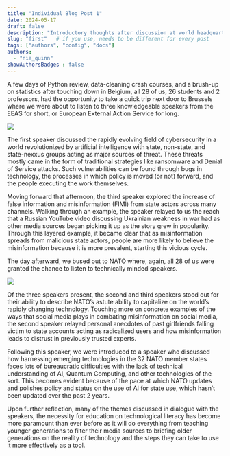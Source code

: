 ```yaml
---
title: "Individual Blog Post 1"
date: 2024-05-17
draft: false
description: "Introductory thoughts after discussion at world headquarters."
slug: "first"   # if you use, needs to be different for every post
tags: ["authors", "config", "docs"]
authors:
  - "nia_quinn"
showAuthorsBadges : false
---
```

A few days of Python review, data-cleaning crash courses, and a brush-up on statistics after touching down in Belgium, all 28 of us, 26 students and 2 professors, had the opportunity to take a quick trip next door to Brussels where we were about to listen to three knowledgeable speakers from the EEAS for short, or European External Action Service for long. 

<img src="https://www.eeas.europa.eu/sites/default/files/styles/site_logo/public/media/2023/EEAS_Logo.png?itok=FKkeQ4Il" class="center"/>

The first speaker discussed the rapidly evolving field of cybersecurity in a world revolutionized by artificial intelligence with state, non-state, and state-nexxus groups acting as major sources of threat. These threats mostly came in the form of traditional strategies like ransomware and Denial of Service attacks. Such vulnerabilities can be found through bugs in technology, the processes in which policy is moved (or not) forward, and the people executing the work themselves. 

Moving forward that afternoon, the third speaker explored the increase of false information and misinformation (FIMI) from state actors across many channels. Walking through an example, the speaker relayed to us the reach that a Russian YouTube video discussing Ukrainian weakness in war had as other media sources began picking it up as the story grew in popularity. Through this layered example, it became clear that as misinformation spreads from malicious state actors, people are more likely to believe the misinformation because it is more prevalent, starting this vicious cycle. 

The day afterward, we bused out to NATO where, again, all 28 of us were granted the chance to listen to technically minded speakers. 

<img src="https://upload.wikimedia.org/wikipedia/commons/thumb/5/55/NATO_OTAN_landscape_logo.svg/300px-NATO_OTAN_landscape_logo.svg.png" class="center"/>

Of the three speakers present, the second and third speakers stood out for their ability to describe NATO’s astute ability to capitalize on the world’s rapidly changing technology. Touching more on concrete examples of the ways that social media plays in combating misinformation on social media, the second speaker relayed personal anecdotes of past girlfriends falling victim to state accounts acting as radicalized users and how misinformation leads to distrust in previously trusted experts. 

Following this speaker, we were introduced to a speaker who discussed how harnessing emerging technologies in the 32 NATO member states faces lots of bureaucratic difficulties with the lack of technical understanding of AI, Quantum Computing, and other technologies of the sort. This becomes evident because of the pace at which NATO updates and polishes policy and status on the use of AI for state use, which hasn’t been updated over the past 2 years. 

Upon further reflection, many of the themes discussed in dialogue with the speakers, the necessity for education on technological literacy has become more paramount than ever before as it will do everything from teaching younger generations to filter their media sources to briefing older generations on the reality of technology and the steps they can take to use it more effectively as a tool.
